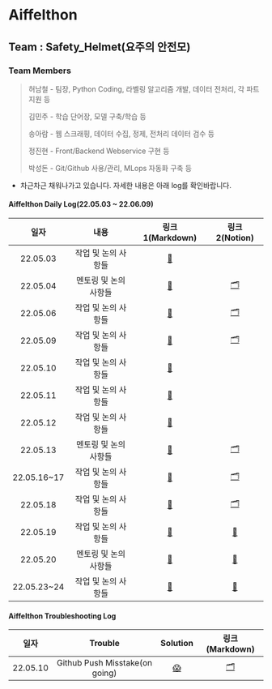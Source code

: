 # Aiffelthon
## Team : Safety_Helmet(요주의 안전모)
### Team Members
> 허남철 - 팀장, Python Coding, 라벨링 알고리즘 개발, 데이터 전처리, 각 파트 지원 등
>
> 김민주 - 학습 단어장, 모델 구축/학습 등
>
> 송아람 - 웹 스크래핑, 데이터 수집, 정제, 전처리 데이터 검수 등
>
> 정진현 - Front/Backend Webservice 구현 등
>
> 박성돈 - Git/Github 사용/관리, MLops 자동화 구축 등

- 차근차근 채워나가고 있습니다. 자세한 내용은 아래 log를 확인바랍니다.

#### Aiffelthon Daily Log(22.05.03 ~ 22.06.09)
|일자|내용|링크1(Markdown)|링크2(Notion)|
|:---:|:---:|:---:|:---:|
|22.05.03|작업 및 논의 사항들|[📝](https://github.com/ai-castlemoney/Safety_Helmet/blob/master/daily_log/220503.md)||
|22.05.04|멘토링 및 논의 사항들|[📝](https://github.com/ai-castlemoney/Safety_Helmet/blob/master/daily_log/220504.md)|[🗂](https://modulabs.notion.site/22-05-04-6a9cefa6450a4d88bf32fd38e17ecb91)|
|22.05.06|작업 및 논의 사항들|[📝](https://github.com/ai-castlemoney/Safety_Helmet/blob/master/daily_log/220506.md)|[🗂](https://modulabs.notion.site/22-05-06-cc34aa84ffed46919503a4301f40b032)|
|22.05.09|작업 및 논의 사항들|[📝](https://github.com/ai-castlemoney/Safety_Helmet/blob/master/daily_log/220509.md)|[🗂](https://modulabs.notion.site/22-05-09-926beb48b90e47dca7391144b41ea6e7)|
|22.05.10|작업 및 논의 사항들|[📝](https://github.com/ai-castlemoney/Safety_Helmet/blob/master/daily_log/220510.md)||
|22.05.11|작업 및 논의 사항들|[📝](https://github.com/ai-castlemoney/Safety_Helmet/blob/master/daily_log/220511.md)||
|22.05.12|작업 및 논의 사항들|[📝](https://github.com/ai-castlemoney/Safety_Helmet/blob/master/daily_log/220512.md)||
|22.05.13|멘토링 및 논의 사항들|[📝](https://github.com/ai-castlemoney/Safety_Helmet/blob/master/daily_log/220513.md)|[🗂](https://modulabs.notion.site/22-05-13-90da5c10c6094b6f9b3f5bc0c93c2436)|
|22.05.16~17|작업 및 논의 사항들|[📝](https://github.com/ai-castlemoney/Safety_Helmet/blob/master/daily_log/220516.md)|[🗂](https://modulabs.notion.site/22-05-16-c19c4e9e4ee541678ccbd44f0b7c2116)|
|22.05.18|작업 및 논의 사항들|[📝](https://github.com/ai-castlemoney/Safety_Helmet/blob/master/daily_log/220518.md)|[🗂](https://modulabs.notion.site/22-05-18-6286eb27ea2246aca7ab33d5e8b352bd)|
|22.05.19|작업 및 논의 사항들|[📝](https://github.com/ai-castlemoney/Safety_Helmet/blob/master/daily_log/220519.md)|[🔖](https://modulabs.notion.site/22-05-19-38cabdfc66724e4a925f12238fe2da2b)|
|22.05.20|멘토링 및 논의 사항들|[📝](https://github.com/ai-castlemoney/Safety_Helmet/blob/master/daily_log/220520.md)|[🔖](https://modulabs.notion.site/22-05-20-942453072cbe4471a06e04b328dd28f4)|
|22.05.23~24|작업 및 논의 사항들|[📝](https://github.com/ai-castlemoney/Safety_Helmet/blob/master/daily_log/220523.md)|[🔖](https://modulabs.notion.site/5-4-ca5bda8e196d4439942f54e038a678c3)|


#### Aiffelthon Troubleshooting Log
|일자|Trouble|Solution|링크(Markdown)|
|:---:|:---:|:---:|:---:|
|22.05.10|Github Push Misstake(on going)|[😱](https://github.com/ai-castlemoney/Safety_Helmet/blob/master/troubleshooting/220510.md)|[🗂]()|

